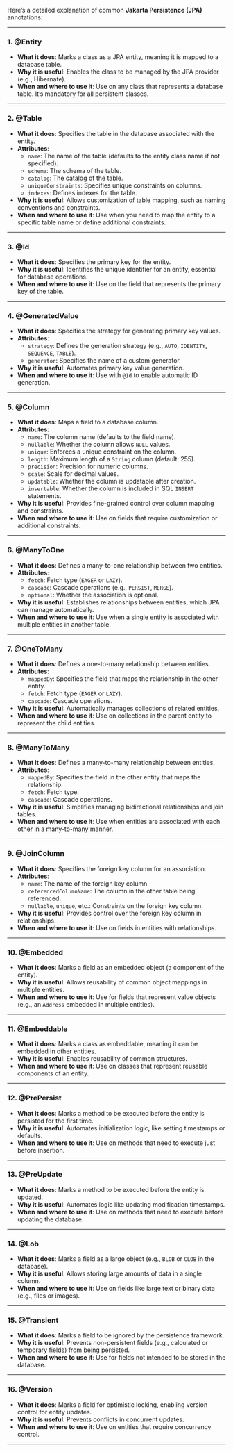 Here’s a detailed explanation of common **Jakarta Persistence (JPA)** annotations:

---

### **1. @Entity**
- **What it does**: Marks a class as a JPA entity, meaning it is mapped to a database table.
- **Why it is useful**: Enables the class to be managed by the JPA provider (e.g., Hibernate).
- **When and where to use it**: Use on any class that represents a database table. It’s mandatory for all persistent classes.

---

### **2. @Table**
- **What it does**: Specifies the table in the database associated with the entity.
- **Attributes**:
  - `name`: The name of the table (defaults to the entity class name if not specified).
  - `schema`: The schema of the table.
  - `catalog`: The catalog of the table.
  - `uniqueConstraints`: Specifies unique constraints on columns.
  - `indexes`: Defines indexes for the table.
- **Why it is useful**: Allows customization of table mapping, such as naming conventions and constraints.
- **When and where to use it**: Use when you need to map the entity to a specific table name or define additional constraints.

---

### **3. @Id**
- **What it does**: Specifies the primary key for the entity.
- **Why it is useful**: Identifies the unique identifier for an entity, essential for database operations.
- **When and where to use it**: Use on the field that represents the primary key of the table.

---

### **4. @GeneratedValue**
- **What it does**: Specifies the strategy for generating primary key values.
- **Attributes**:
  - `strategy`: Defines the generation strategy (e.g., `AUTO`, `IDENTITY`, `SEQUENCE`, `TABLE`).
  - `generator`: Specifies the name of a custom generator.
- **Why it is useful**: Automates primary key value generation.
- **When and where to use it**: Use with `@Id` to enable automatic ID generation.

---

### **5. @Column**
- **What it does**: Maps a field to a database column.
- **Attributes**:
  - `name`: The column name (defaults to the field name).
  - `nullable`: Whether the column allows `NULL` values.
  - `unique`: Enforces a unique constraint on the column.
  - `length`: Maximum length of a `String` column (default: 255).
  - `precision`: Precision for numeric columns.
  - `scale`: Scale for decimal values.
  - `updatable`: Whether the column is updatable after creation.
  - `insertable`: Whether the column is included in SQL `INSERT` statements.
- **Why it is useful**: Provides fine-grained control over column mapping and constraints.
- **When and where to use it**: Use on fields that require customization or additional constraints.

---

### **6. @ManyToOne**
- **What it does**: Defines a many-to-one relationship between two entities.
- **Attributes**:
  - `fetch`: Fetch type (`EAGER` or `LAZY`).
  - `cascade`: Cascade operations (e.g., `PERSIST`, `MERGE`).
  - `optional`: Whether the association is optional.
- **Why it is useful**: Establishes relationships between entities, which JPA can manage automatically.
- **When and where to use it**: Use when a single entity is associated with multiple entities in another table.

---

### **7. @OneToMany**
- **What it does**: Defines a one-to-many relationship between entities.
- **Attributes**:
  - `mappedBy`: Specifies the field that maps the relationship in the other entity.
  - `fetch`: Fetch type (`EAGER` or `LAZY`).
  - `cascade`: Cascade operations.
- **Why it is useful**: Automatically manages collections of related entities.
- **When and where to use it**: Use on collections in the parent entity to represent the child entities.

---

### **8. @ManyToMany**
- **What it does**: Defines a many-to-many relationship between entities.
- **Attributes**:
  - `mappedBy`: Specifies the field in the other entity that maps the relationship.
  - `fetch`: Fetch type.
  - `cascade`: Cascade operations.
- **Why it is useful**: Simplifies managing bidirectional relationships and join tables.
- **When and where to use it**: Use when entities are associated with each other in a many-to-many manner.

---

### **9. @JoinColumn**
- **What it does**: Specifies the foreign key column for an association.
- **Attributes**:
  - `name`: The name of the foreign key column.
  - `referencedColumnName`: The column in the other table being referenced.
  - `nullable`, `unique`, etc.: Constraints on the foreign key column.
- **Why it is useful**: Provides control over the foreign key column in relationships.
- **When and where to use it**: Use on fields in entities with relationships.

---

### **10. @Embedded**
- **What it does**: Marks a field as an embedded object (a component of the entity).
- **Why it is useful**: Allows reusability of common object mappings in multiple entities.
- **When and where to use it**: Use for fields that represent value objects (e.g., an `Address` embedded in multiple entities).

---

### **11. @Embeddable**
- **What it does**: Marks a class as embeddable, meaning it can be embedded in other entities.
- **Why it is useful**: Enables reusability of common structures.
- **When and where to use it**: Use on classes that represent reusable components of an entity.

---

### **12. @PrePersist**
- **What it does**: Marks a method to be executed before the entity is persisted for the first time.
- **Why it is useful**: Automates initialization logic, like setting timestamps or defaults.
- **When and where to use it**: Use on methods that need to execute just before insertion.

---

### **13. @PreUpdate**
- **What it does**: Marks a method to be executed before the entity is updated.
- **Why it is useful**: Automates logic like updating modification timestamps.
- **When and where to use it**: Use on methods that need to execute before updating the database.

---

### **14. @Lob**
- **What it does**: Marks a field as a large object (e.g., `BLOB` or `CLOB` in the database).
- **Why it is useful**: Allows storing large amounts of data in a single column.
- **When and where to use it**: Use on fields like large text or binary data (e.g., files or images).

---

### **15. @Transient**
- **What it does**: Marks a field to be ignored by the persistence framework.
- **Why it is useful**: Prevents non-persistent fields (e.g., calculated or temporary fields) from being persisted.
- **When and where to use it**: Use for fields not intended to be stored in the database.

---

### **16. @Version**
- **What it does**: Marks a field for optimistic locking, enabling version control for entity updates.
- **Why it is useful**: Prevents conflicts in concurrent updates.
- **When and where to use it**: Use on entities that require concurrency control.

---
